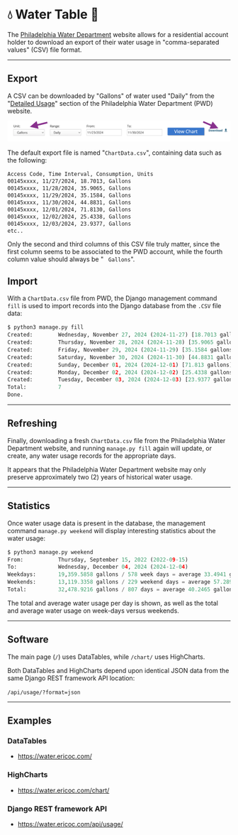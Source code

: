 # 💧 Water Table 🚰

The [Philadelphia Water Department](https://water.phila.gov/) website
allows for a residential account holder to download an export of their water usage
in "comma-separated values" (CSV) file format.

---

## Export
A CSV can be downloaded by "Gallons" of water used "Daily" from the
"[Detailed Usage](https://secure8.i-doxs.net/CityOfPhiladelphiaWRB/Secure/Usage.aspx)"
section of the Philadelphia Water Department (PWD) website.

![Export Philadelphia Water Department Detailed Usage Screenshot](export.png)

The default export file is named "`ChartData.csv`", containing data such as
the following:
```
Access Code, Time Interval, Consumption, Units
00145xxxx, 11/27/2024, 18.7013, Gallons
00145xxxx, 11/28/2024, 35.9065, Gallons
00145xxxx, 11/29/2024, 35.1584, Gallons
00145xxxx, 11/30/2024, 44.8831, Gallons
00145xxxx, 12/01/2024, 71.8130, Gallons
00145xxxx, 12/02/2024, 25.4338, Gallons
00145xxxx, 12/03/2024, 23.9377, Gallons
etc..
```
Only the second and third columns of this CSV file truly matter, since the first
column seems to be associated to the PWD account, while the fourth column value
should always be " ` Gallons`".

## Import
With a `ChartData.csv` file from PWD, the Django management command `fill`
is used to import records into the Django database from the `.CSV` file data:
```python
$ python3 manage.py fill
Created:        Wednesday, November 27, 2024 (2024-11-27) [18.7013 gallons]
Created:        Thursday, November 28, 2024 (2024-11-28) [35.9065 gallons]
Created:        Friday, November 29, 2024 (2024-11-29) [35.1584 gallons]
Created:        Saturday, November 30, 2024 (2024-11-30) [44.8831 gallons]
Created:        Sunday, December 01, 2024 (2024-12-01) [71.813 gallons]
Created:        Monday, December 02, 2024 (2024-12-02) [25.4338 gallons]
Created:        Tuesday, December 03, 2024 (2024-12-03) [23.9377 gallons]
Total:          7
Done.
```

---

## Refreshing
Finally, downloading a fresh `ChartData.csv` file from the Philadelphia Water
Department website, and running `manage.py fill` again will update, or create,
any water usage records for the appropriate days.

It appears that the Philadelphia Water Department website may only preserve
approximately two (2) years of historical water usage.

---

## Statistics
Once water usage data is present in the database, the management command
`manage.py weekend` will display interesting statistics about the water usage:
```python
$ python3 manage.py weekend
From:           Thursday, September 15, 2022 (2022-09-15)
To:             Wednesday, December 04, 2024 (2024-12-04)
Weekdays:       19,359.5858 gallons / 578 week days = average 33.4941 gallons.
Weekends:       13,119.3358 gallons / 229 weekend days = average 57.2897 gallons.
Total:          32,478.9216 gallons / 807 days = average 40.2465 gallons.
```
The total and average water usage per day is shown, as well as the total
and average water usage on week-days versus weekends.

---

## Software
The main page (`/`) uses DataTables, while `/chart/` uses HighCharts.

Both DataTables and HighCharts depend upon identical JSON data from the same
Django REST framework API location:

`/api/usage/?format=json`

---

## Examples

### DataTables
- https://water.ericoc.com/

### HighCharts
- https://water.ericoc.com/chart/

### Django REST framework API
- https://water.ericoc.com/api/usage/
